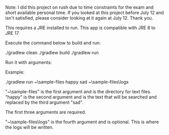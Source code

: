 Note: I did this project on rush due to time constraints for the exam
and short available personal time.
If you looked at this project before July 12 and isn't satisfied,
please consider looking at it again at July 12. Thank you.

This requires a JRE installed to run.
This app is compatible with JRE 8 to JRE 17

Execute the command below to build and run:

./gradlew clean
./gradlew build
./gradlew run

Run it with arguments:

Example:

./gradlew run ~\sample-files happy sad ~\sample-files\logs

"~\sample-files" is the first argument and is the directory for text files.
"happy" is the second argument and is the text that will be searched
and replaced by the third argument "sad".

The first three arguments are required.

"~\sample-files\logs" is the fourth argument and is optional.
This is where the logs will be written.
